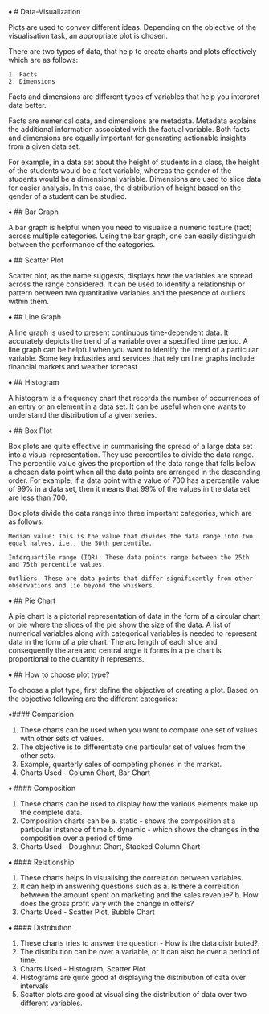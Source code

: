 ♦️ # Data-Visualization

  Plots are used to convey different ideas. Depending on the objective of the visualisation task, an appropriate plot is chosen. 
   
  There are two types of data, that help to create charts and plots effectively which are as follows:
  
    1. Facts
    2. Dimensions

  Facts and dimensions are different types of variables that help you interpret data better. 
  
Facts are numerical data, and dimensions are metadata. Metadata explains the additional information associated with the factual variable. Both facts and dimensions are equally important for generating actionable insights from a given data set. 

For example, in a data set about the height of students in a class, the height of the students would be a fact variable, whereas the gender of the students would be a dimensional variable. Dimensions are used to slice data for easier analysis. In this case, the distribution of height based on the gender of a student can be studied.

♦️ ## Bar Graph

   A bar graph is helpful when you need to visualise a numeric feature (fact) across multiple categories. Using the bar graph, one can easily distinguish between the performance of the categories.
  
♦️ ## Scatter Plot
 
 Scatter plot, as the name suggests, displays how the variables are spread across the range considered. It can be used to identify a relationship or pattern between two quantitative variables and the presence of outliers within them.
 
 ♦️ ## Line Graph
 
 A line graph is used to present continuous time-dependent data. It accurately depicts the trend of a variable over a specified time period. A line graph can be helpful when you want to identify the trend of a particular variable. Some key industries and services that rely on line graphs include financial markets and weather forecast
 
♦️ ## Histogram
 
 A histogram is a frequency chart that records the number of occurrences of an entry or an element in a data set. It can be useful when one wants to understand the distribution of a given series. 
 
♦️ ## Box Plot
 
 Box plots are quite effective in summarising the spread of a large data set into a visual representation. They use percentiles to divide the data range. 
The percentile value gives the proportion of the data range that falls below a chosen data point when all the data points are arranged in the descending order. For example, if a data point with a value of 700 has a percentile value of 99% in a data set, then it means that 99% of the values in the data set are less than 700.

Box plots divide the data range into three important categories, which are as follows:

    Median value: This is the value that divides the data range into two equal halves, i.e., the 50th percentile.
    
    Interquartile range (IQR): These data points range between the 25th and 75th percentile values.
    
    Outliers: These are data points that differ significantly from other observations and lie beyond the whiskers.
    
♦️ ## Pie Chart 
 
 A pie chart is a pictorial representation of data in the form of a circular chart or pie where the slices of the pie show the size of the data. A list of numerical variables along with categorical variables is needed to represent data in the form of a pie chart. The arc length of each slice and consequently the area and central angle it forms in a pie chart is proportional to the quantity it represents.
    
♦️ ## How to choose plot type? 
 
 To choose a plot type, first define the objective of creating a plot. Based on the objective following are the different categories: 
 
♦️#### Comparision
 
   1. These charts can be used when you want to compare one set of values with other sets of values. 
   2. The objective is to differentiate one particular set of values from the other sets. 
   3. Example, quarterly sales of competing phones in the market.
   4. Charts Used - Column Chart, Bar Chart 
   
♦️ #### Composition
 
   1. These charts can be used to display how the various elements make up the complete data. 
   2. Composition charts can be 
          a. static - shows the composition at a particular instance of time 
          b. dynamic - which shows the changes in the composition over a period of time    
   3. Charts Used - Doughnut Chart, Stacked Column Chart 
   
♦️ #### Relationship
 
  1. These charts helps in visualising the correlation between variables. 
  2. It can help in answering questions such as 
        a. Is there a correlation between the amount spent on marketing and the sales revenue? 
        b. How does the gross profit vary with the change in offers?
   3. Charts Used - Scatter Plot, Bubble Chart
   
♦️ #### Distribution
 
  1. These charts tries to answer the question - How is the data distributed?. 
  2. The distribution can be over a variable, or it can also be over a period of time. 
  3. Charts Used - Histogram, Scatter Plot
  4. Histograms are quite good at displaying the distribution of data over intervals 
  5. Scatter plots are good at visualising the distribution of data over two different variables.
